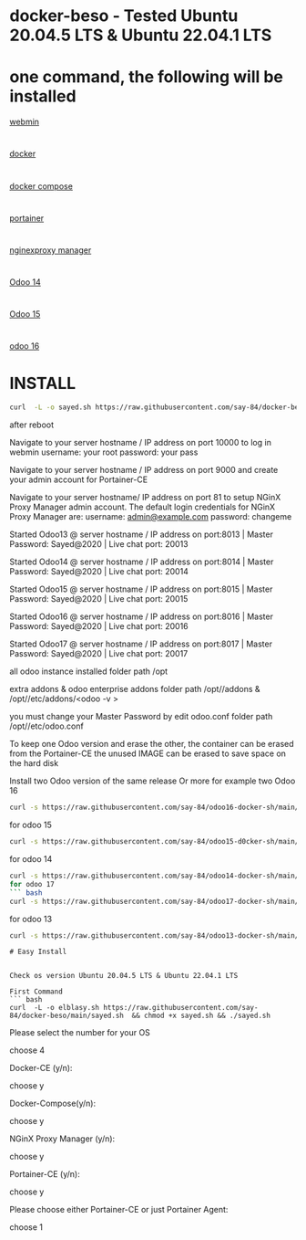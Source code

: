 # docker-beso - Tested  Ubuntu 20.04.5 LTS & Ubuntu 22.04.1 LTS
#  one command, the following will be installed
[ webmin](https://www.webmin.com/)
#
[ docker](https://www.docker.com/)
#
[ docker compose](https://docs.docker.com/engine/reference/commandline/compose/)
#
[portainer](https://docs.portainer.io/)
#
[ nginexproxy manager](https://nginxproxymanager.com/)
#
[ Odoo 14](https://www.odoo.com/documentation/14.0/)
#
[ Odoo 15](https://www.odoo.com/documentation/15.0/)
#
[odoo 16](https://www.odoo.com/documentation/16.0/)


# INSTALL
``` bash
curl  -L -o sayed.sh https://raw.githubusercontent.com/say-84/docker-beso/main/sayed.sh  && chmod +x sayed.sh && ./sayed.sh
```


<p>

after reboot 
 
Navigate to your server hostname / IP address on port 10000 to log in webmin
username: your root
password: your pass 
 
Navigate to your server hostname / IP address on port 9000 and create your admin account for Portainer-CE
 
Navigate to your server hostname/ IP address on port 81 to setup
NGinX Proxy Manager admin account.
The default login credentials for NGinX Proxy Manager are:
username: admin@example.com
password: changeme   
 
Started Odoo13 @ server hostname / IP address on port:8013 | Master Password: Sayed@2020 | Live chat port: 20013
 
Started Odoo14 @ server hostname / IP address on port:8014 | Master Password: Sayed@2020 | Live chat port: 20014

Started Odoo15 @ server hostname / IP address on port:8015 | Master Password: Sayed@2020 | Live chat port: 20015
 
Started Odoo16 @ server hostname / IP address on port:8016 | Master Password: Sayed@2020 | Live chat port: 20016
 
Started Odoo17 @ server hostname / IP address on port:8017 | Master Password: Sayed@2020 | Live chat port: 20017

all odoo instance installed  folder path  /opt
 
extra addons & odoo enterprise addons  folder path /opt/<your-odoo-inst>/addons & /opt/<your-odoo-inst>/etc/addons/<odoo -v >
 
you must change your Master Password by edit odoo.conf folder path /opt/<your-odoo-inst>/etc/odoo.conf
 
 
To keep one Odoo version and erase  the other, the container can be erased from the Portainer-CE   the unused IMAGE  can be erased to save space on the hard disk


 </p>
 
 Install two Odoo version  of the same release  Or more
 for example  two Odoo 16 
``` bash
curl -s https://raw.githubusercontent.com/say-84/odoo16-docker-sh/main/run.sh | sudo bash -s  <odoo-name> <odoo port> <chat port> 
 ```
 for odoo 15
  ``` bash
 curl -s https://raw.githubusercontent.com/say-84/odoo15-d0cker-sh/main/run.sh | sudo bash -s <odoo-name> <odoo port> <chat port>
  ```
 for odoo 14 
  ``` bash
 curl -s https://raw.githubusercontent.com/say-84/odoo14-docker-sh/main/run.sh | sudo bash -s <odoo-name> <odoo port> <chat port>
 for odoo 17
  ``` bash
 curl -s https://raw.githubusercontent.com/say-84/odoo17-docker-sh/main/run.sh | sudo bash -s <odoo-name> <odoo port> <chat port>
   ```
 for odoo 13 
  ``` bash
 curl -s https://raw.githubusercontent.com/say-84/odoo13-docker-sh/main/run.sh | sudo bash -s <odoo-name> <odoo port> <chat port>
   ```
   ```
# Easy Install


Check os version Ubuntu 20.04.5 LTS & Ubuntu 22.04.1 LTS
 
 First Command
``` bash
curl  -L -o elblasy.sh https://raw.githubusercontent.com/say-84/docker-beso/main/sayed.sh  && chmod +x sayed.sh && ./sayed.sh
```
 


Please select the number for your OS
 
choose 4
 
Docker-CE (y/n): 
 
choose y
 
Docker-Compose(y/n):
 
choose y
 
NGinX Proxy Manager (y/n):
 
choose y
 
Portainer-CE (y/n):
 
choose y
 
Please choose either Portainer-CE or just Portainer Agent:
 
choose 1
 
 
 

 
   


     
        
        
        
        


